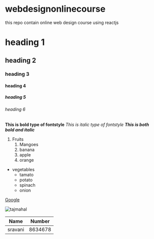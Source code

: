 # webdesignonlinecourse
this repo contain online web design course using reactjs
# heading 1
## heading 2
### heading 3
#### heading 4
##### heading 5
###### heading 6

**This is bold type of fontstyle**
*This is italic type of fontstyle*
***This is both bold and italic***

1. Fruits
   1. Mangoes
   2. banana
   3. apple
   4. orange

* vegetables
  * tamato
  * potato
  * spinach
  * onion

[Google](https://www.google.com/)


![tajmahal](https://tse1.mm.bing.net/th?id=OIP.aXlVp6FjsSqqUGW69Drt9wHaFj&pid=Api&P=0&w=218&h=165)

Name | Number
-----|-------
sravani|8634678
